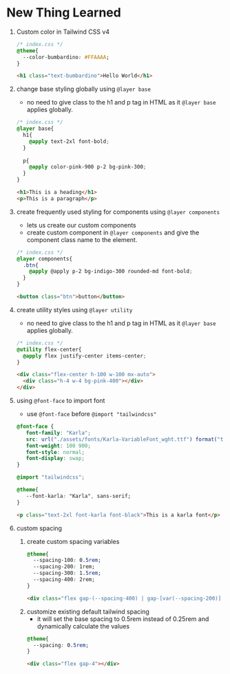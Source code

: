 # New Thing Learned

1. Custom color in Tailwind CSS v4
    ```css
    /* index.css */
    @theme{
      --color-bumbardino: #FFAAAA;
    }
    ```
    ```html
    <h1 class="text-bumbardino">Hello World</h1>
    ```
2. change base styling globally using `@layer base`
    - no need to give class to the h1 and p tag in HTML as it `@layer base` applies globally.
    ```css
    /* index.css */
    @layer base{
      h1{
        @apply text-2xl font-bold;
      }
      
      p{
        @apply color-pink-900 p-2 bg-pink-300;
      }
    }
    ```
    ```html
    <h1>This is a heading</h1>
    <p>This is a paragraph</p>
    ```
3. create frequently used styling for components using `@layer components`
   - lets us create our custom components
   - create custom component in `@layer components` and give the component class name to the element.
    ```css
    /* index.css */
    @layer components{
      .btn{
        @apply @apply p-2 bg-indigo-300 rounded-md font-bold;
      }
    }
    ```
    ```html
    <button class="btn">button</button>
    ```
4. create utility styles using `@layer utility`
    - no need to give class to the h1 and p tag in HTML as it `@layer base` applies globally.
    ```css
    /* index.css */
    @utility flex-center{
      @apply flex justify-center items-center;
    }
    ```
    ```html
    <div class="flex-center h-100 w-100 mx-auto">
      <div class="h-4 w-4 bg-pink-400"></div>
    </div>
    ```
5. using `@font-face` to import font
   - use `@font-face` before `@import "tailwindcss"`
   ```css
   @font-face {
      font-family: "Karla";
      src: url("./assets/fonts/Karla-VariableFont_wght.ttf") format("truetype");
      font-weight: 100 900;
      font-style: normal;
      font-display: swap;
   }

   @import "tailwindcss";

   @theme{
      --font-karla: "Karla", sans-serif;
   }
   ```
   ```html
   <p class="text-2xl font-karla font-black">This is a karla font</p>
   ```
      
6. custom spacing
   1. create custom spacing variables
      ```css
      @theme{
        --spacing-100: 0.5rem;
        --spacing-200: 1rem;
        --spacing-300: 1.5rem;
        --spacing-400: 2rem;
      }
      ```
      ```html
      <div class="flex gap-(--spacing-400) | gap-[var(--spacing-200)] "></div>
      ```
   2. customize existing default tailwind spacing
      - it will set the base spacing to 0.5rem instead of 0.25rem and dynamically calculate the values
      ```css
      @theme{
        --spacing: 0.5rem;
      }
      ```
      ```html
      <div class="flex gap-4"></div>
      ```